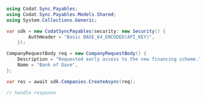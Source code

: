 <!-- Start SDK Example Usage [usage] -->
```csharp
using Codat.Sync.Payables;
using Codat.Sync.Payables.Models.Shared;
using System.Collections.Generic;

var sdk = new CodatSyncPayables(security: new Security() {
        AuthHeader = "Basic BASE_64_ENCODED(API_KEY)",
    });

CompanyRequestBody req = new CompanyRequestBody() {
    Description = "Requested early access to the new financing scheme.",
    Name = "Bank of Dave",
};

var res = await sdk.Companies.CreateAsync(req);

// handle response
```
<!-- End SDK Example Usage [usage] -->